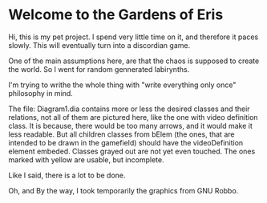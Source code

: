 # Welcome to the Gardens of Eris

Hi, this is my pet project. I spend very little time on it, and therefore it paces slowly.
This will eventually turn into a discordian game.

One of the main assumptions here, are that the chaos is supposed to create the world. So I went for random gennerated labirynths.

I'm trying to writhe the whole thing with "write everything only once" philosophy in mind.

The file: Diagram1.dia contains more or less the desired classes and their relations, not all of them are pictured here, like the one with video definition class. It is because, there would be too many arrows, and it would make it less readable.
But all children classes from bElem (the ones, that are intended to be drawn in the gamefield) should have the videoDefinition element embeded.
Classes grayed out are not yet even touched. The ones marked with yellow are usable, but incomplete.

Like I said, there is a lot to be done.


Oh, and By the way, I took temporarily the graphics from GNU Robbo.



